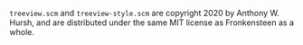  `treeview.scm` and `treeview-style.scm` are copyright 2020 by Anthony W. Hursh, and are distributed under the same MIT license as Fronkensteen as a whole.

